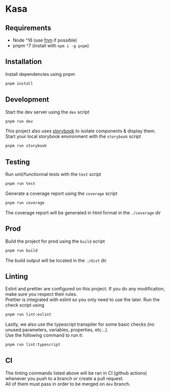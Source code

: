 # Kasa

## Requirements

- Node ^16 (use [fnm](https://github.com/Schniz/fnm) if possible)
- pnpm ^7 (install with `npm i -g pnpm`)

## Installation

Install dependencies using pnpm

```bash
pnpm install
```

## Development

Start the dev server using the `dev` script

```bash
pnpm run dev
```

This project also uses [storybook](storybook.js.org/) to isolate components & display them.  
Start your local storybook environment with the `storybook` script

```bash
pnpm run storybook
```

## Testing

Run unit/functionnal tests with the `test` script

```bash
pnpm run test
```

Generate a coverage report using the `coverage` script

```bash
pnpm run coverage
```

The coverage report will be generated in html format in the `./coverage` dir

## Prod

Build the project for prod using the `build` script

```bash
pnpm run build
```

The build output will be located in the `./dist` dir

## Linting

Eslint and prettier are configured on this project. If you do any modification, make sure you respect their rules.  
Prettier is integrated with eslint so you only need to use the later. Run the check script using

```bash
pnpm run lint:eslint
```

Lastly, we also use the typescript transpiler for some basic checks (no unused parameters, variables, properties, etc...).  
Use the following command to run it:

```bash
pnpm run lint:typescript
```

## CI

The linting commands listed above will be ran in CI (github actions) whenever you push to a branch or create a pull request.  
All of them must pass in order to be merged on `dev` branch.

